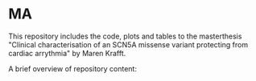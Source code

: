 # MA
This repository includes the code, plots and tables to the masterthesis "Clinical characterisation of an SCN5A missense variant protecting from cardiac arrythmia" by Maren Krafft. 

A brief overview of repository content:


